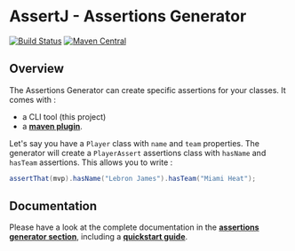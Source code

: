 # AssertJ - Assertions Generator

[![Build Status](https://travis-ci.org/joel-costigliola/assertj-assertions-generator.svg?branch=master)](https://travis-ci.org/joel-costigliola/assertj-assertions-generator) 
[![Maven Central](https://maven-badges.herokuapp.com/maven-central/org.assertj/assertj-assertions-generator-maven-plugin/badge.svg)](https://maven-badges.herokuapp.com/maven-central/org.assertj/assertj-assertions-generator-maven-plugin)

## Overview 

The Assertions Generator can create specific assertions for your classes. It comes with :
* a CLI tool (this project) 
* a [**maven plugin**](https://github.com/joel-costigliola/assertj-assertions-generator-maven-plugin).

Let's say you have a `Player` class with `name` and `team` properties. The generator will create a `PlayerAssert` assertions class with `hasName` and `hasTeam` assertions. This allows you to write :

```java
assertThat(mvp).hasName("Lebron James").hasTeam("Miami Heat");
```

## Documentation

Please have a look at the complete documentation in the [**assertions generator section**](http://joel-costigliola.github.io/assertj/assertj-assertions-generator.html), including a [**quickstart guide**](http://joel-costigliola.github.io/assertj/assertj-assertions-generator.html#quickstart).
